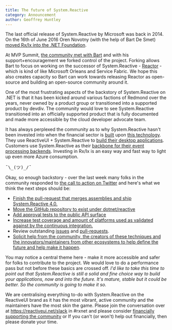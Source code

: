 ```yaml
---
title: The future of System.Reactive
category: Announcement
author: Geoffrey Huntley
---
```


The last official release of System.Reactive by Microsoft was back in 2014. On the 16th of June 2016 Oren Novotny (with the help of Bart De Smet)  [moved Rx/Ix into the .NET Foundation](https://www.dotnetfoundation.org/blog/2016/06/16/rx-net-welcome).

At MVP Summit, [the community met with Bart](https://github.com/Reactive-Extensions/Rx.NET/issues/466#issuecomment-370496523) and with his support+encouragement we forked control of the project. Forking allows Bart to focus on working on the successor of System.Reactive - [Reactor](https://vimeo.com/132192255) - which is kind of like Microsoft Orleans and Service Fabric. We hope this also creates capacity so Bart can work towards releasing Reactor as open-source and building an open-source community around it.

One of the most frustrating aspects of the backstory of System.Reactive on .NET is that it has been kicked around various factions of Redmond over the years, never owned by a product group or transitioned into a supported product by devdiv. The community would love to see System.Reactive transitioned into an officially supported product that is fully documented and made more accessible by the cloud developer advocate team.

It has always perplexed the community as to why System.Reactive hasn't been invested into when the financial sector is [built](https://github.com/AdaptiveConsulting/ReactiveTrader) upon [this technology](https://github.com/RolandPheasant/DynamicData). They use ReactiveUI + System.Reactive to [build their desktop applications](https://github.com/RolandPheasant/TailBlazer). Customers use System.Reactive as their [backbone for their event processing backends](https://medium.com/netflix-techblog/reactive-programming-at-netflix-b944d49874d2). Investing in Rx/Ix is an easy way and fast way to light up even more Azure consumption. 

<pre>¯\_(ツ)_/¯</pre>

Okay, so enough backstory - over the last week many folks in the community responded to [the call to action on Twitter](https://twitter.com/GeoffreyHuntley/status/986163246724861952) and here's what we think the next steps should be:

- [Finish the pull-request that merges assemblies and ship System.Reactive 4.0.](https://github.com/Reactive-Extensions/Rx.NET/pull/418)
- [Move the GitHub repository to exist under dotnet/reactive](https://github.com/Reactive-Extensions/Rx.NET/issues/466)
- [Add approval tests to the public API surface](https://github.com/Reactive-Extensions/Rx.NET/issues/479)
- [Increase test coverage and amount of platforms used as validated against by the continuous integration.](https://github.com/Reactive-Extensions/Rx.NET/issues/478)
- Review outstanding [issues](https://github.com/Reactive-Extensions/Rx.NET/issues) and [pull-requests](https://github.com/Reactive-Extensions/Rx.NET/pulls).
- [Solicit help from the community, the creators of these techniques and the innovators/maintainers from other ecosystems to help define the future and help make it happen](https://twitter.com/GeoffreyHuntley/status/986163246724861952).

You may notice a central theme here - make it more accessible and safer for folks to contribute to the project. We would love to do a performance pass but not before these basics are crossed off. *I'd like to take this time to point out that System.Reactive is still a solid and fine choice way to build your applications, now and into the future. It's mature, stable but it could be better. So the community is going to make it so.*

We are centralising everything to-do with System.Reactive on the ReactiveUI brand as it has the most vibrant, active community and the maintainers have the most skin the game. Please join the conversation over at https://reactiveui.net/slack in #rxnet and please consider [financially supporting the community](https://reactiveui.net/support) or If you can't (or won't) help out financially, then please donate your time.
